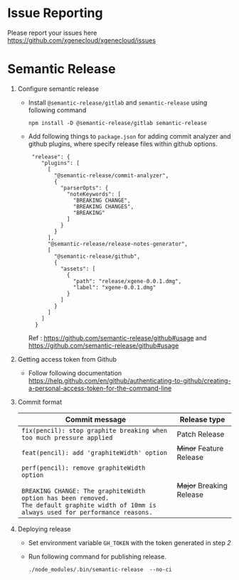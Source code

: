 # Issue Reporting

Please report your issues here https://github.com/xgenecloud/xgenecloud/issues


# Semantic Release 


1. Configure semantic release
    - Install `@semantic-release/gitlab` and `semantic-release` using following command
        
        ```
        npm install -D @semantic-release/gitlab semantic-release
        ```
    
    - Add following things to `package.json` for adding commit analyzer and github plugins, where specify release files within github options.
        
        ```
         "release": {
            "plugins": [
              [
                "@semantic-release/commit-analyzer",
                {
                  "parserOpts": {
                    "noteKeywords": [
                      "BREAKING CHANGE",
                      "BREAKING CHANGES",
                      "BREAKING"
                    ]
                  }
                }
              ],
              "@semantic-release/release-notes-generator",
              [
                "@semantic-release/github",
                {
                  "assets": [
                    {
                      "path": "release/xgene-0.0.1.dmg",
                      "label": "xgene-0.0.1.dmg"
                    }
                  ]
                }
              ]
            ]
          }
        ```
         Ref : https://github.com/semantic-release/github#usage and https://github.com/semantic-release/github#usage         
         
2. Getting access token from Github
      - Follow following documentation https://help.github.com/en/github/authenticating-to-github/creating-a-personal-access-token-for-the-command-line

3. Commit format

    
    | Commit message                                                                                                                                                                                   | Release type               |
    |--------------------------------------------------------------------------------------------------------------------------------------------------------------------------------------------------|----------------------------|
    | `fix(pencil): stop graphite breaking when too much pressure applied`                                                                                                                             | Patch Release              |
    | `feat(pencil): add 'graphiteWidth' option`                                                                                                                                                       | ~~Minor~~ Feature Release  |
    | `perf(pencil): remove graphiteWidth option`<br><br>`BREAKING CHANGE: The graphiteWidth option has been removed.`<br>`The default graphite width of 10mm is always used for performance reasons.` | ~~Major~~ Breaking Release |
        
    
4. Deploying release

    - Set environment variable `GH_TOKEN` with the token generated in step *2*
    - Run following command for publishing release.
        
        ```
       ./node_modules/.bin/semantic-release  --no-ci    
        ```
